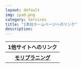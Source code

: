 ```yaml
---
layout: default
img: ipad.png
category: Services
title: "1本社ホームページへのリンク"
description: 
---
```


<table class="table">
<tr>
<th class="tamidashi" colspan="2">1他サイトへのリンク</th>
</tr>
<tr>
<th><a href="http://www.moriplanning.jp/">モリプラニング</a></th>
</tr>
</table>
